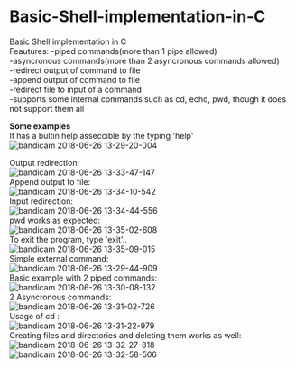 # Basic-Shell-implementation-in-C
Basic Shell implementation in C  
Feautures:
-piped commands(more than 1 pipe allowed)  
-asyncronous commands(more than 2 asyncronous commands allowed)  
-redirect output of command to file  
-append output of command to file  
-redirect file to input of a command  
-supports some internal commands such as cd, echo, pwd, though it does not support them all  

**Some examples**  
It has a bultin help asseccible by the typing 'help'
![bandicam 2018-06-26 13-29-20-004](https://user-images.githubusercontent.com/37183688/41937889-696b75b6-7946-11e8-818e-a32b9da75f51.jpg)

Output redirection:  
![bandicam 2018-06-26 13-33-47-147](https://user-images.githubusercontent.com/37183688/41937883-6878094e-7946-11e8-86e4-e0652572e8bb.jpg)  
Append output to file:  
![bandicam 2018-06-26 13-34-10-542](https://user-images.githubusercontent.com/37183688/41937884-68a55ae8-7946-11e8-8a52-ef56965d11af.jpg)  
Input redirection:   
![bandicam 2018-06-26 13-34-44-556](https://user-images.githubusercontent.com/37183688/41937886-68d47b20-7946-11e8-9177-37c94651e3a4.jpg)  
pwd works as expected:  
![bandicam 2018-06-26 13-35-02-608](https://user-images.githubusercontent.com/37183688/41937887-690768aa-7946-11e8-8f9f-79f45096bc43.jpg)  
To exit the program, type 'exit'..  
![bandicam 2018-06-26 13-35-09-015](https://user-images.githubusercontent.com/37183688/41937888-69352308-7946-11e8-9789-487eeb79b041.jpg)  
Simple external command:  
![bandicam 2018-06-26 13-29-44-909](https://user-images.githubusercontent.com/37183688/41937890-69d40522-7946-11e8-88e7-a86003d17fd3.jpg)  
Basic example with 2 piped commands:  
![bandicam 2018-06-26 13-30-08-132](https://user-images.githubusercontent.com/37183688/41937893-6a000cf8-7946-11e8-95bd-0e8792d62875.jpg)  
2 Asyncronous commands:  
![bandicam 2018-06-26 13-31-02-726](https://user-images.githubusercontent.com/37183688/41937895-6a8615b4-7946-11e8-9790-cc0bcc5a59b6.jpg)  
Usage of cd :  
![bandicam 2018-06-26 13-31-22-979](https://user-images.githubusercontent.com/37183688/41937896-6ab5cb38-7946-11e8-8bd3-2989c5e63e1c.jpg)  
Creating files and directories and deleting them works as well:  
![bandicam 2018-06-26 13-32-27-818](https://user-images.githubusercontent.com/37183688/41937897-6ae5c202-7946-11e8-9d8a-d73172213974.jpg)  
![bandicam 2018-06-26 13-32-58-506](https://user-images.githubusercontent.com/37183688/41937898-6b1c5cf4-7946-11e8-9cce-2eaec36bfa80.jpg)  
